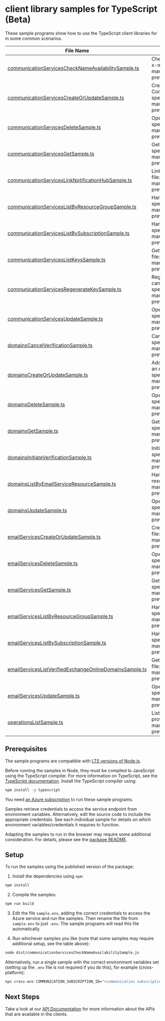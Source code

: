 # client library samples for TypeScript (Beta)

These sample programs show how to use the TypeScript client libraries for in some common scenarios.

| **File Name**                                                                                                   | **Description**                                                                                                                                                                                                                                                                       |
| --------------------------------------------------------------------------------------------------------------- | ------------------------------------------------------------------------------------------------------------------------------------------------------------------------------------------------------------------------------------------------------------------------------------- |
| [communicationServicesCheckNameAvailabilitySample.ts][communicationserviceschecknameavailabilitysample]         | Checks that the CommunicationService name is valid and is not already in use. x-ms-original-file: specification/communication/resource-manager/Microsoft.Communication/preview/2022-07-01-preview/examples/communicationServices/checkNameAvailabilityAvailable.json                  |
| [communicationServicesCreateOrUpdateSample.ts][communicationservicescreateorupdatesample]                       | Create a new CommunicationService or update an existing CommunicationService. x-ms-original-file: specification/communication/resource-manager/Microsoft.Communication/preview/2022-07-01-preview/examples/communicationServices/createOrUpdate.json                                  |
| [communicationServicesDeleteSample.ts][communicationservicesdeletesample]                                       | Operation to delete a CommunicationService. x-ms-original-file: specification/communication/resource-manager/Microsoft.Communication/preview/2022-07-01-preview/examples/communicationServices/delete.json                                                                            |
| [communicationServicesGetSample.ts][communicationservicesgetsample]                                             | Get the CommunicationService and its properties. x-ms-original-file: specification/communication/resource-manager/Microsoft.Communication/preview/2022-07-01-preview/examples/communicationServices/get.json                                                                          |
| [communicationServicesLinkNotificationHubSample.ts][communicationserviceslinknotificationhubsample]             | Links an Azure Notification Hub to this communication service. x-ms-original-file: specification/communication/resource-manager/Microsoft.Communication/preview/2022-07-01-preview/examples/communicationServices/linkNotificationHub.json                                            |
| [communicationServicesListByResourceGroupSample.ts][communicationserviceslistbyresourcegroupsample]             | Handles requests to list all resources in a resource group. x-ms-original-file: specification/communication/resource-manager/Microsoft.Communication/preview/2022-07-01-preview/examples/communicationServices/listByResourceGroup.json                                               |
| [communicationServicesListBySubscriptionSample.ts][communicationserviceslistbysubscriptionsample]               | Handles requests to list all resources in a subscription. x-ms-original-file: specification/communication/resource-manager/Microsoft.Communication/preview/2022-07-01-preview/examples/communicationServices/listBySubscription.json                                                  |
| [communicationServicesListKeysSample.ts][communicationserviceslistkeyssample]                                   | Get the access keys of the CommunicationService resource. x-ms-original-file: specification/communication/resource-manager/Microsoft.Communication/preview/2022-07-01-preview/examples/communicationServices/listKeys.json                                                            |
| [communicationServicesRegenerateKeySample.ts][communicationservicesregeneratekeysample]                         | Regenerate CommunicationService access key. PrimaryKey and SecondaryKey cannot be regenerated at the same time. x-ms-original-file: specification/communication/resource-manager/Microsoft.Communication/preview/2022-07-01-preview/examples/communicationServices/regenerateKey.json |
| [communicationServicesUpdateSample.ts][communicationservicesupdatesample]                                       | Operation to update an existing CommunicationService. x-ms-original-file: specification/communication/resource-manager/Microsoft.Communication/preview/2022-07-01-preview/examples/communicationServices/update.json                                                                  |
| [domainsCancelVerificationSample.ts][domainscancelverificationsample]                                           | Cancel verification of DNS record. x-ms-original-file: specification/communication/resource-manager/Microsoft.Communication/preview/2022-07-01-preview/examples/domains/cancelVerification.json                                                                                       |
| [domainsCreateOrUpdateSample.ts][domainscreateorupdatesample]                                                   | Add a new Domains resource under the parent EmailService resource or update an existing Domains resource. x-ms-original-file: specification/communication/resource-manager/Microsoft.Communication/preview/2022-07-01-preview/examples/domains/createOrUpdate.json                    |
| [domainsDeleteSample.ts][domainsdeletesample]                                                                   | Operation to delete a Domains resource. x-ms-original-file: specification/communication/resource-manager/Microsoft.Communication/preview/2022-07-01-preview/examples/domains/delete.json                                                                                              |
| [domainsGetSample.ts][domainsgetsample]                                                                         | Get the Domains resource and its properties. x-ms-original-file: specification/communication/resource-manager/Microsoft.Communication/preview/2022-07-01-preview/examples/domains/get.json                                                                                            |
| [domainsInitiateVerificationSample.ts][domainsinitiateverificationsample]                                       | Initiate verification of DNS record. x-ms-original-file: specification/communication/resource-manager/Microsoft.Communication/preview/2022-07-01-preview/examples/domains/initiateVerification.json                                                                                   |
| [domainsListByEmailServiceResourceSample.ts][domainslistbyemailserviceresourcesample]                           | Handles requests to list all Domains resources under the parent EmailServices resource. x-ms-original-file: specification/communication/resource-manager/Microsoft.Communication/preview/2022-07-01-preview/examples/domains/listByEmailService.json                                  |
| [domainsUpdateSample.ts][domainsupdatesample]                                                                   | Operation to update an existing Domains resource. x-ms-original-file: specification/communication/resource-manager/Microsoft.Communication/preview/2022-07-01-preview/examples/domains/update.json                                                                                    |
| [emailServicesCreateOrUpdateSample.ts][emailservicescreateorupdatesample]                                       | Create a new EmailService or update an existing EmailService. x-ms-original-file: specification/communication/resource-manager/Microsoft.Communication/preview/2022-07-01-preview/examples/emailServices/createOrUpdate.json                                                          |
| [emailServicesDeleteSample.ts][emailservicesdeletesample]                                                       | Operation to delete a EmailService. x-ms-original-file: specification/communication/resource-manager/Microsoft.Communication/preview/2022-07-01-preview/examples/emailServices/delete.json                                                                                            |
| [emailServicesGetSample.ts][emailservicesgetsample]                                                             | Get the EmailService and its properties. x-ms-original-file: specification/communication/resource-manager/Microsoft.Communication/preview/2022-07-01-preview/examples/emailServices/get.json                                                                                          |
| [emailServicesListByResourceGroupSample.ts][emailserviceslistbyresourcegroupsample]                             | Handles requests to list all resources in a resource group. x-ms-original-file: specification/communication/resource-manager/Microsoft.Communication/preview/2022-07-01-preview/examples/emailServices/listByResourceGroup.json                                                       |
| [emailServicesListBySubscriptionSample.ts][emailserviceslistbysubscriptionsample]                               | Handles requests to list all resources in a subscription. x-ms-original-file: specification/communication/resource-manager/Microsoft.Communication/preview/2022-07-01-preview/examples/emailServices/listBySubscription.json                                                          |
| [emailServicesListVerifiedExchangeOnlineDomainsSample.ts][emailserviceslistverifiedexchangeonlinedomainssample] | Get a list of domains that are fully verified in Exchange Online. x-ms-original-file: specification/communication/resource-manager/Microsoft.Communication/preview/2022-07-01-preview/examples/emailServices/getVerifiedExchangeOnlineDomains.json                                    |
| [emailServicesUpdateSample.ts][emailservicesupdatesample]                                                       | Operation to update an existing EmailService. x-ms-original-file: specification/communication/resource-manager/Microsoft.Communication/preview/2022-07-01-preview/examples/emailServices/update.json                                                                                  |
| [operationsListSample.ts][operationslistsample]                                                                 | Lists all of the available REST API operations of the Microsoft.Communication provider. x-ms-original-file: specification/communication/resource-manager/Microsoft.Communication/preview/2022-07-01-preview/examples/communicationServices/operationsList.json                        |

## Prerequisites

The sample programs are compatible with [LTS versions of Node.js](https://github.com/nodejs/release#release-schedule).

Before running the samples in Node, they must be compiled to JavaScript using the TypeScript compiler. For more information on TypeScript, see the [TypeScript documentation][typescript]. Install the TypeScript compiler using:

```bash
npm install -g typescript
```

You need [an Azure subscription][freesub] to run these sample programs.

Samples retrieve credentials to access the service endpoint from environment variables. Alternatively, edit the source code to include the appropriate credentials. See each individual sample for details on which environment variables/credentials it requires to function.

Adapting the samples to run in the browser may require some additional consideration. For details, please see the [package README][package].

## Setup

To run the samples using the published version of the package:

1. Install the dependencies using `npm`:

```bash
npm install
```

2. Compile the samples:

```bash
npm run build
```

3. Edit the file `sample.env`, adding the correct credentials to access the Azure service and run the samples. Then rename the file from `sample.env` to just `.env`. The sample programs will read this file automatically.

4. Run whichever samples you like (note that some samples may require additional setup, see the table above):

```bash
node dist/communicationServicesCheckNameAvailabilitySample.js
```

Alternatively, run a single sample with the correct environment variables set (setting up the `.env` file is not required if you do this), for example (cross-platform):

```bash
npx cross-env COMMUNICATION_SUBSCRIPTION_ID="<communication subscription id>" COMMUNICATION_SUBSCRIPTION_ID="<communication subscription id>" node dist/communicationServicesCheckNameAvailabilitySample.js
```

## Next Steps

Take a look at our [API Documentation][apiref] for more information about the APIs that are available in the clients.

[communicationserviceschecknameavailabilitysample]: https://github.com/Azure/azure-sdk-for-js/blob/main/sdk/communication/arm-communication/samples/v4-beta/typescript/src/communicationServicesCheckNameAvailabilitySample.ts
[communicationservicescreateorupdatesample]: https://github.com/Azure/azure-sdk-for-js/blob/main/sdk/communication/arm-communication/samples/v4-beta/typescript/src/communicationServicesCreateOrUpdateSample.ts
[communicationservicesdeletesample]: https://github.com/Azure/azure-sdk-for-js/blob/main/sdk/communication/arm-communication/samples/v4-beta/typescript/src/communicationServicesDeleteSample.ts
[communicationservicesgetsample]: https://github.com/Azure/azure-sdk-for-js/blob/main/sdk/communication/arm-communication/samples/v4-beta/typescript/src/communicationServicesGetSample.ts
[communicationserviceslinknotificationhubsample]: https://github.com/Azure/azure-sdk-for-js/blob/main/sdk/communication/arm-communication/samples/v4-beta/typescript/src/communicationServicesLinkNotificationHubSample.ts
[communicationserviceslistbyresourcegroupsample]: https://github.com/Azure/azure-sdk-for-js/blob/main/sdk/communication/arm-communication/samples/v4-beta/typescript/src/communicationServicesListByResourceGroupSample.ts
[communicationserviceslistbysubscriptionsample]: https://github.com/Azure/azure-sdk-for-js/blob/main/sdk/communication/arm-communication/samples/v4-beta/typescript/src/communicationServicesListBySubscriptionSample.ts
[communicationserviceslistkeyssample]: https://github.com/Azure/azure-sdk-for-js/blob/main/sdk/communication/arm-communication/samples/v4-beta/typescript/src/communicationServicesListKeysSample.ts
[communicationservicesregeneratekeysample]: https://github.com/Azure/azure-sdk-for-js/blob/main/sdk/communication/arm-communication/samples/v4-beta/typescript/src/communicationServicesRegenerateKeySample.ts
[communicationservicesupdatesample]: https://github.com/Azure/azure-sdk-for-js/blob/main/sdk/communication/arm-communication/samples/v4-beta/typescript/src/communicationServicesUpdateSample.ts
[domainscancelverificationsample]: https://github.com/Azure/azure-sdk-for-js/blob/main/sdk/communication/arm-communication/samples/v4-beta/typescript/src/domainsCancelVerificationSample.ts
[domainscreateorupdatesample]: https://github.com/Azure/azure-sdk-for-js/blob/main/sdk/communication/arm-communication/samples/v4-beta/typescript/src/domainsCreateOrUpdateSample.ts
[domainsdeletesample]: https://github.com/Azure/azure-sdk-for-js/blob/main/sdk/communication/arm-communication/samples/v4-beta/typescript/src/domainsDeleteSample.ts
[domainsgetsample]: https://github.com/Azure/azure-sdk-for-js/blob/main/sdk/communication/arm-communication/samples/v4-beta/typescript/src/domainsGetSample.ts
[domainsinitiateverificationsample]: https://github.com/Azure/azure-sdk-for-js/blob/main/sdk/communication/arm-communication/samples/v4-beta/typescript/src/domainsInitiateVerificationSample.ts
[domainslistbyemailserviceresourcesample]: https://github.com/Azure/azure-sdk-for-js/blob/main/sdk/communication/arm-communication/samples/v4-beta/typescript/src/domainsListByEmailServiceResourceSample.ts
[domainsupdatesample]: https://github.com/Azure/azure-sdk-for-js/blob/main/sdk/communication/arm-communication/samples/v4-beta/typescript/src/domainsUpdateSample.ts
[emailservicescreateorupdatesample]: https://github.com/Azure/azure-sdk-for-js/blob/main/sdk/communication/arm-communication/samples/v4-beta/typescript/src/emailServicesCreateOrUpdateSample.ts
[emailservicesdeletesample]: https://github.com/Azure/azure-sdk-for-js/blob/main/sdk/communication/arm-communication/samples/v4-beta/typescript/src/emailServicesDeleteSample.ts
[emailservicesgetsample]: https://github.com/Azure/azure-sdk-for-js/blob/main/sdk/communication/arm-communication/samples/v4-beta/typescript/src/emailServicesGetSample.ts
[emailserviceslistbyresourcegroupsample]: https://github.com/Azure/azure-sdk-for-js/blob/main/sdk/communication/arm-communication/samples/v4-beta/typescript/src/emailServicesListByResourceGroupSample.ts
[emailserviceslistbysubscriptionsample]: https://github.com/Azure/azure-sdk-for-js/blob/main/sdk/communication/arm-communication/samples/v4-beta/typescript/src/emailServicesListBySubscriptionSample.ts
[emailserviceslistverifiedexchangeonlinedomainssample]: https://github.com/Azure/azure-sdk-for-js/blob/main/sdk/communication/arm-communication/samples/v4-beta/typescript/src/emailServicesListVerifiedExchangeOnlineDomainsSample.ts
[emailservicesupdatesample]: https://github.com/Azure/azure-sdk-for-js/blob/main/sdk/communication/arm-communication/samples/v4-beta/typescript/src/emailServicesUpdateSample.ts
[operationslistsample]: https://github.com/Azure/azure-sdk-for-js/blob/main/sdk/communication/arm-communication/samples/v4-beta/typescript/src/operationsListSample.ts
[apiref]: https://docs.microsoft.com/javascript/api/@azure/arm-communication?view=azure-node-preview
[freesub]: https://azure.microsoft.com/free/
[package]: https://github.com/Azure/azure-sdk-for-js/tree/main/sdk/communication/arm-communication/README.md
[typescript]: https://www.typescriptlang.org/docs/home.html
